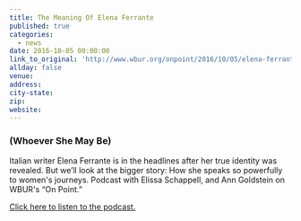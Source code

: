 ```yaml
---
title: The Meaning Of Elena Ferrante
published: true
categories:
  - news
date: 2016-10-05 00:00:00
link_to_original: 'http://www.wbur.org/onpoint/2016/10/05/elena-ferrante-real-name'
allday: false
venue:
address:
city-state:
zip:
website:
---
```


### (Whoever She May Be)

Italian writer Elena Ferrante is in the headlines after her true identity was revealed. But we’ll look at the bigger story: How she speaks so powerfully to women's journeys. Podcast with Elissa Schappell, and Ann Goldstein on WBUR's “On Point.”

[Click here to listen to the podcast.](http://www.wbur.org/onpoint/2016/10/05/elena-ferrante-real-name)
